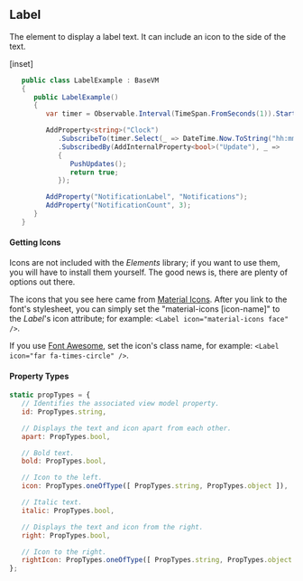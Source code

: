 ﻿## Label

The element to display a label text.  It can include an icon to the side of the text.  

[inset]

```csharp
   public class LabelExample : BaseVM
   {
      public LabelExample()
      {
         var timer = Observable.Interval(TimeSpan.FromSeconds(1)).StartWith(0);

         AddProperty<string>("Clock")
            .SubscribeTo(timer.Select(_ => DateTime.Now.ToString("hh:mm:ss tt")))
            .SubscribedBy(AddInternalProperty<bool>("Update"), _ =>
            {
               PushUpdates();
               return true;
            });

         AddProperty("NotificationLabel", "Notifications");
         AddProperty("NotificationCount", 3);
      }
   }
```

#### Getting Icons

Icons are not included with the _Elements_ library; if you want to use them, you will have to install them yourself.  The good news is, there are plenty of options out there.

The icons that you see here came from [Material Icons](https://material.io/tools/icons/).  After you link to the font's stylesheet, you can simply set the "material-icons [icon-name]" to the _Label_'s icon attribute; for example: `<Label icon="material-icons face" />`.  

If you use [Font Awesome](https://fontawesome.com/get-started), set the icon's class name, for example:  `<Label icon="far fa-times-circle" />`.  

#### Property Types

```jsx
static propTypes = {
   // Identifies the associated view model property.
   id: PropTypes.string,

   // Displays the text and icon apart from each other.
   apart: PropTypes.bool,

   // Bold text.
   bold: PropTypes.bool,

   // Icon to the left.
   icon: PropTypes.oneOfType([ PropTypes.string, PropTypes.object ]),

   // Italic text.
   italic: PropTypes.bool,

   // Displays the text and icon from the right.
   right: PropTypes.bool,

   // Icon to the right.
   rightIcon: PropTypes.oneOfType([ PropTypes.string, PropTypes.object ])
};
```